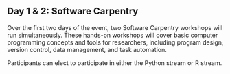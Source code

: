 ## Day 1 & 2: Software Carpentry

Over the first two days of the event, two Software Carpentry workshops will run simultaneously. These hands-on workshops will cover basic computer programming concepts and tools for researchers, including program design, version control, data management, and task automation.

Participants can elect to participate in either the Python stream or R stream.
